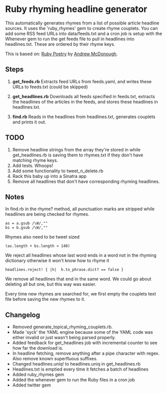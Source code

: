 # Ruby rhyming headline generator

This automatically generates rhymes from a list of possible article headline sources. It uses the 'ruby_rhymes' gem to create rhyme couplets. You can add some RSS feed URLs into data/feeds.txt and a cron job is setup with the Whenever gem to run the get feeds file to pull in headlines into headlines.txt. These are ordered by their rhyme keys.

This is based on:
[Ruby Poetry](http://blog.andrewmcdonough.com/blog/2012/02/23/ruby-poetry/) by [Andrew McDonough](https://twitter.com/#!/andrewmcdonough).

## Steps

1. **get_feeds.rb**
	Extracts feed URLs from feeds.yaml, and writes these URLs to feeds.txt (could be skipped)

2. **get_headlines.rb**
	Downloads all feeds specified in feeds.txt, extracts the headlines of the articles in the feeds, and stores these headlines in headlines.txt.

3. **find.rb**
	Reads in the headlines from headlines.txt, generates couplets and prints it out.

## TODO

1.  Remove headline strings from the array they're stored in while get_headlines.rb is saving them to rhymes.txt if they don't have matching rhyme keys.
2.  Add tests. Whoops!
3.  Add some functionality to tweet_n_delete.rb
4.  Rack this baby up into a Sinatra app
5.  Remove all headlines that don't have corresponding rhyming headlines.

## Notes

In find.rb in the rhyme? method, all punctuation marks are stripped while headlines are being checked for rhymes.

    as = a.gsub /\W/,""
    bs = b.gsub /\W/,""

Rhymes also need to be tweet sized

    (as.length + bs.length < 140)

We reject all headlines whose last word ends in a word not in the rhyming dictionary otherwise it won't know how to rhyme it

    headlines.reject! { |h|  h.to_phrase.dict? == false }

We remove all headlines that end in the same word. We could go about deleting all but one, but this way was easier.

Every time new rhymes are searched for, we first empty the couplets text file before saving the new rhymes to it.

## Changelog

- Removed generate_topical_rhyming_couplets.rb.
- Made 'syck' the YAML engine because some of the YAML code was either invalid or just wasn't being parsed properly.
- Added feedback for get_headlines job with incremental counter to see how far the download is.
- In headline fetching, remove anything after a pipe character with regex. Also remove known superfluous suffixes.
- Changed headlines.uniq! to headlines.uniq in get_headlines.rb
- Headlines.txt is emptied every time it fetches a batch of headlines
- Added ruby_rhymes gem
- Added the whenever gem to run the Ruby files in a cron job
- Added twitter gem